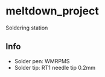 # meltdown_project
Soldering station

## Info
- Solder pen: WMRPMS
- Solder tip: RT1 needle tip 0.2mm
